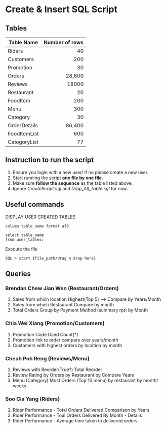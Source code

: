 # Create & Insert SQL Script

## Tables 

|  Table Name   | Number of rows |
| ------------- |           ---: |
| Riders        |              40|
| Customers     |             200|
| Promotion     |              30|
| Orders        |          28,800|
| Reviews       |           18000|
| Restaurant    |              20|
| FoodItem      |             200|
| Menu          |             300|
| Category      |              30|
| OrderDetails  |          86,400|
| FoodItemList  |             600|
| CategoryList  |              77|


## Instruction to run the script
1. Ensure you login with a new user/ if no please create a new user.
2. Start running the script **one file by one file**.
3. Make sure **follow the sequence** as the table listed above.
4. Ignore *CreateScript.sql* and *Drop_All_Table.sql* for now.

## Useful commands 
DISPLAY USER CREATED TABLES
```
column table_name format a30

select table_name
from user_tables;
```
Execute the file
```
SQL > start {file_path/drag n drop here}
```


## Queries

### Brendan Chew Jian Wen (Restaurant/Orders)
1. Sales from which location Highest(Top 5) --> Compare by Years/Month
2. Sales from which Restaurant Compare by month
3. Total Orders Group by Payment Method (summary rpt) by Month

### Chia Wei Xiang (Promotion/Customers)
1. Promotion Code Used Count(*)
2. Promotion link to order compare over years/month
3. Customers with highest orders by location by month

### Cheah Poh Reng (Reviews/Menu)
1. Reviews with Reorder(True?) Total Reorder
2. Review Rating by Orders by Restaurant by Compare Years
3. Menu (Category) Most Orders (Top 10 menu) by restaurant by month/ weeks

### Soo Cia Yang (Riders)
1. Rider Performance - Total Orders Delivered Comparison by Years
2. Rider Performance - Toal Orders Delivered By Month - Details
3. Rider Performance - Average time taken to delivered orders


